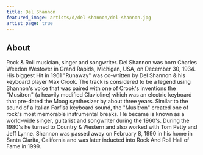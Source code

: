 ```yaml
---
title: Del Shannon
featured_image: artists/d/del-shannon/del-shannon.jpg
artist_page: true
---
```

## About

Rock & Roll musician, singer and songwriter. Del Shannon was born Charles Weedon Westover in Grand Rapids, Michigan, USA, on December 30, 1934. His biggest Hit in 1961 "Runaway" was co-written by Del Shannon & his keyboard player Max Crook. The track is considered to be a legend using Shannon's voice that was paired with one of Crook's inventions the "Musitron" (a heavily modified Clavioline) which was an electric keyboard that pre-dated the Moog synthesizer by about three years. Similar to the sound of a Italian Farfisa keyboard sound, the "Musitron" created one of rock's most memorable instrumental breaks. He became is known as a world-wide singer, guitarist and songwriter during the 1960's. During the 1980's he turned to Country & Western and also worked with Tom Petty and Jeff Lynne. Shannon was passed away on February 8, 1990 in his home in Santa Clarita, California and was later inducted into Rock And Roll Hall of Fame in 1999.



